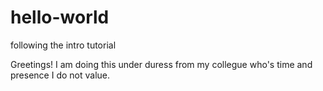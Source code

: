 # hello-world
following the intro tutorial

Greetings!
I am doing this under duress from my collegue who's time and presence I do not value. 
